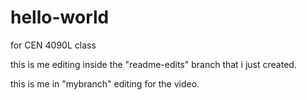 # hello-world
for CEN 4090L class

this is me editing inside the "readme-edits" branch that i just created. 

this is me in "mybranch" editing for the video. 
